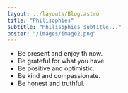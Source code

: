 ```yaml
---
layout: ../layouts/Blog.astro
title: "Philisophies"
subtitle: "Philisophies subtitle..."
poster: "/images/image2.png"
---
```


- Be present and enjoy th now.
- Be grateful for what you have.
- Be positive and optimistic.
- Be kind and compassionate.
- Be honest and truthful.